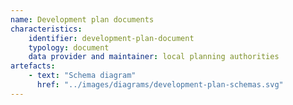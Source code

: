 ```yaml
---
name: Development plan documents
characteristics:
    identifier: development-plan-document
    typology: document
    data provider and maintainer: local planning authorities
artefacts:
    - text: "Schema diagram"
      href: "../images/diagrams/development-plan-schemas.svg"
---
```

